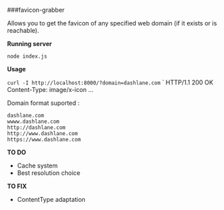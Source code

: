 ###favicon-grabber

Allows you to get the favicon of any specified web domain (if it exists or is reachable).

**Running server**

`node index.js`

**Usage**

`curl -I http://localhost:8000/?domain=dashlane.com`
`
HTTP/1.1 200 OK
Content-Type: image/x-icon
...



Domain format suported : 

```
dashlane.com
wwww.dashlane.com
http://dashlane.com
http://www.dashlane.com
https://www.dashlane.com
```

**TO DO**

- Cache system
- Best resolution choice

**TO FIX**

- ContentType adaptation

